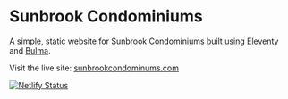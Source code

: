 # Sunbrook Condominiums

A simple, static website for Sunbrook Condominiums built using [Eleventy](https://www.11ty.dev/) and [Bulma](https://bulma.io).

Visit the live site: [sunbrookcondominums.com](https://www.sunbrookcondominiums.com)

[![Netlify Status](https://api.netlify.com/api/v1/badges/8ea2d1b3-3f73-4249-af8c-53e8445dc05b/deploy-status)](https://app.netlify.com/sites/sunbrook/deploys)

